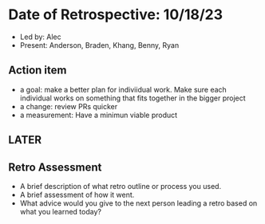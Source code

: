 # Date of Retrospective: 10/18/23

* Led by: Alec
* Present: Anderson, Braden, Khang, Benny, Ryan

## Action item

* a goal: make a better plan for indiviidual work. Make sure each individual works on something that fits together in the bigger project
* a change: review PRs quicker
* a measurement: Have a minimun viable product


## LATER
## Retro Assessment

* A brief description of what retro outline or process you used.
* A brief assessment of how it went.
* What advice would you give to the next person leading a retro
  based on what you learned today?